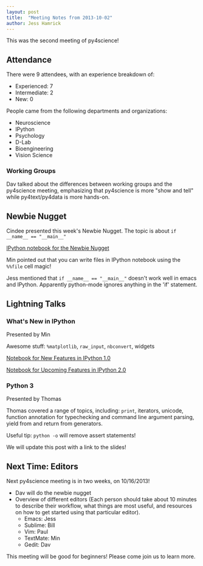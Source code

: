 ```yaml
---
layout: post
title:  "Meeting Notes from 2013-10-02"
author: Jess Hamrick
---
```


This was the second meeting of py4science!

## Attendance

There were 9 attendees, with an experience breakdown of:

* Experienced: 7
* Intermediate: 2
* New: 0

People came from the following departments and organizations:

* Neuroscience
* IPython
* Psychology
* D-Lab
* Bioengineering
* Vision Science

### Working Groups

Dav talked about the differences between working groups and the py4science meeting, emphasizing that py4science is more "show and tell" while py4text/py4data is more hands-on.

## Newbie Nugget

Cindee presented this week's Newbie Nugget. The topic is about `if __name__ == "__main__"`

[IPython notebook for the Newbie Nugget]()

Min pointed out that you can write files in IPython notebook using the
`%%file` cell magic!

Jess mentioned that `if __name__ == "__main__"` doesn't work well in emacs and IPython. Apparently python-mode ignores anything in the 'if' statement.

## Lightning Talks

### What's New in IPython

Presented by Min

Awesome stuff: `%matplotlib`, `raw_input`, `nbconvert`, widgets

[Notebook for New Features in IPython 1.0](https://github.com/minrk/py4science-notebooks/blob/master/What's%20new%20in%201.0.ipynb)

[Notebook for Upcoming Features in IPython 2.0](https://github.com/minrk/py4science-notebooks/blob/master/Coming%20in%202.0.ipynb)

### Python 3

Presented by Thomas

Thomas covered a range of topics, including: `print`, iterators, unicode, function annotation for
typechecking and command line argument parsing, yield from and return from generators.

Useful tip: `python -o` will remove assert statements!

We will update this post with a link to the slides! 


## Next Time: Editors

Next py4science meeting is in two weeks, on 10/16/2013!

* Dav will do the newbie nugget
* Overview of different editors (Each person should take about 10 minutes to describe their workflow, what things are most useful, and resources on how to get started using that particular editor).
  * Emacs: Jess
  * Sublime: Bill
  * Vim: Paul
  * TextMate: Min
  * Gedit: Dav

This meeting will be good for beginners! Please come join us to learn more. 
